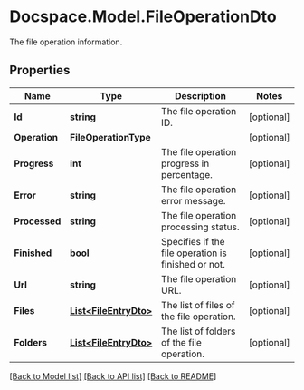 # Docspace.Model.FileOperationDto
The file operation information.

## Properties

Name | Type | Description | Notes
------------ | ------------- | ------------- | -------------
**Id** | **string** | The file operation ID. | [optional] 
**Operation** | **FileOperationType** |  | [optional] 
**Progress** | **int** | The file operation progress in percentage. | [optional] 
**Error** | **string** | The file operation error message. | [optional] 
**Processed** | **string** | The file operation processing status. | [optional] 
**Finished** | **bool** | Specifies if the file operation is finished or not. | [optional] 
**Url** | **string** | The file operation URL. | [optional] 
**Files** | [**List&lt;FileEntryDto&gt;**](FileEntryDto.md) | The list of files of the file operation. | [optional] 
**Folders** | [**List&lt;FileEntryDto&gt;**](FileEntryDto.md) | The list of folders of the file operation. | [optional] 

[[Back to Model list]](../README.md#documentation-for-models) [[Back to API list]](../README.md#documentation-for-api-endpoints) [[Back to README]](../README.md)

